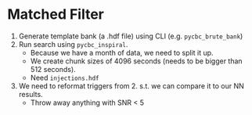 # Matched Filter

1. Generate template bank (a .hdf file) using CLI (e.g. `pycbc_brute_bank`)
2. Run search using `pycbc_inspiral`. 
    - Because we have a month of data, we need to split it up. 
    - We create chunk sizes of 4096 seconds (needs to be bigger than 512 
      seconds).
    - Need `injections.hdf`
3. We need to reformat triggers from 2. s.t. we can compare it to our NN results.
   - Throw away anything with SNR < 5


